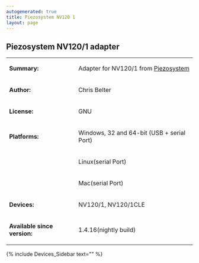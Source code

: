 ```yaml
---
autogenerated: true
title: Piezosystem NV120 1
layout: page
---
```


## Piezosystem NV120/1 adapter

<table>

<tr>

<td markdown="1">

**Summary:**

</td>

<td markdown="1">

Adapter for NV120/1 from
[Piezosystem](http://http://www.piezosystem.com/)

</td>

</tr>

<tr>

<td markdown="1">

**Author:**

</td>

<td markdown="1">

Chris Belter

</td>

</tr>

<tr>

<td markdown="1">

**License:**

</td>

<td markdown="1">

GNU

</td>

</tr>

<tr>

<td markdown="1">

**Platforms:**

</td>

<td markdown="1">

Windows, 32 and 64-bit (USB + serial Port)

</td>

</tr>

<tr>

<td markdown="1">

</td>

<td markdown="1">

Linux(serial Port)

</td>

</tr>

<tr>

<td markdown="1">

</td>

<td markdown="1">

Mac(serial Port)

</td>

</tr>

<tr>

<td markdown="1">

**Devices:**

</td>

<td markdown="1">

NV120/1, NV120/1CLE

</td>

</tr>

<tr>

<td markdown="1">

**Available since version:**

</td>

<td markdown="1">

1.4.16(nightly build)

</td>

</table>

{% include Devices_Sidebar text="" %}
